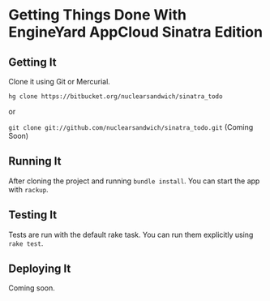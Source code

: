 Getting Things Done With EngineYard AppCloud Sinatra Edition
============================================================

Getting It
----------

Clone it using Git or Mercurial.

`hg clone https://bitbucket.org/nuclearsandwich/sinatra_todo`

or

`git clone git://github.com/nuclearsandwich/sinatra_todo.git` (Coming Soon)

Running It
----------

After cloning the project and running `bundle install`. You can start the app
with `rackup`.

Testing It
----------

Tests are run with the default rake task. You can run them explicitly using
`rake test`.

Deploying It
------------

Coming soon.
